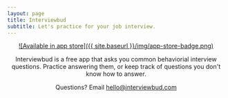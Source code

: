 ```yaml
---
layout: page
title: Interviewbud
subtitle: Let's practice for your job interview.
---
```

<div style="text-align:center" markdown="1">
<a href="https://itunes.apple.com/us/app/interviewbud/id1133808097?ls=1&mt=8">
![Available in app store]({{ site.baseurl }}/img/app-store-badge.png)
</a>

Interviewbud is a free app that asks you common behaviorial interview questions. Practice answering them, or keep track of questions you don't know how to answer.

Questions? Email hello@interviewbud.com

</div>

